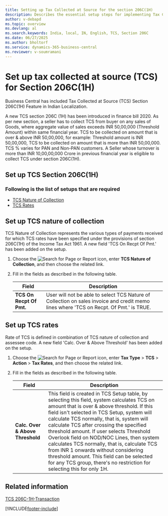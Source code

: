 ```yaml
---
title: Setting up Tax Collected at Source for the section 206C(1H)
description: Describes the essential setup steps for implementing Tax Collected at Source under section 206C(1H).
author: v-debapd 
ms.topic: overview
ms.devlang: al
ms.search.keywords: India, local, IN, English, TCS, Section 206C
ms.date: 06/27/2025
ms.author: bholtorf
ms.service: dynamics-365-business-central
ms.reviewer: v-soumramani
---
```


# Set up tax collected at source (TCS) for Section 206C(1H)

Business Central has included Tax Collected at Source (TCS) Section 206C(1H) Feature in Indian Localization.

A new TCS section 206C (1H) has been introduced in finance bill 2020. As per new section, a seller has to collect TCS from buyer on any sales of Goods, where aggregate value of sales exceeds INR 50,00,000 (Threshold Amount) within same financial year. TCS to be collected on amount that is over & above INR 50,00,000, for example: Threshold amount is INR 50,00,000, TCS to be collected on amount that is more than INR 50,00,000. TCS % varies for PAN and Non-PAN customers. A Seller whose turnover is more than INR 10,00,00,000 Crore in previous financial year is eligible to collect TCS under section 206C(1H).

## Set up TCS Section 206C(1H)

### Following is the list of setups that are required

- [TCS Nature of Collection](tcs-overview.md#)
- [TCS Rates](tcs-overview.md#set-up-tcs-rates)

## Set up TCS nature of collection

TCS Nature of Collection represents the various types of payments received for which TCS rates have been specified under the provisions of section 206C(1H) of the Income Tax Act 1961. A new field 'TCS On Recpt Of Pmt.' has been added on the setup.

1. Choose the ![Search for Page or Report](image/search_small.png "Search for Page or Report icon") icon, enter **TCS Nature of Collection**, and then choose the related link.
1. Fill in the fields as described in the following table.

   |Field|Description|  
   |---------------------------------|---------------------------------------|
   |**TCS On Recpt Of Pmt.**|User will not be able to select TCS Nature of Collection on sales invoice and credit memo lines where 'TCS on Recpt. Of Pmt.' is TRUE.|

## Set up TCS rates

Rate of TCS is defined in combination of TCS nature of collection and assessee code. A new field 'Calc. Over & Above Threshold' has been added on the setup.

1. Choose the ![Search for Page or Report](image/search_small.png "Search for Page or Report icon") icon, enter **Tax Type** > **TCS** > **Action** > **Tax Rates**, and then choose the related link.
1. Fill in the fields as described in the following table.

   |Field|Description|
   |---------------------------------|---------------------------------------|  
   |**Calc. Over & Above Threshold**|This field is created in TCS Setup table, by selecting this field, system calculates TCS on amount that is over & above threshold. If this field isn't selected in TCS Setup, system will calculate TCS normally, that is, system will calculate TCS after crossing the specified threshold amount. If user selects Threshold Overlook field on NOD/NOC Lines, then system calculates TCS normally, that is, calculate TCS from INR 1 onwards without considering threshold amount. This field can be selected for any TCS group, there's no restriction for selecting this for only 1H.|

## Related information

[TCS 206C-1H-Transaction](TCS-206C-1H-Transactions.md)

[!INCLUDE[footer-include](../../includes/footer-banner.md)]